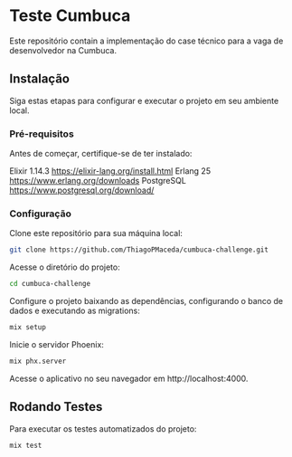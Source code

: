 # Teste Cumbuca
Este repositório contain a implementação do case técnico para a vaga de desenvolvedor na Cumbuca.

## Instalação
Siga estas etapas para configurar e executar o projeto em seu ambiente local.

### Pré-requisitos
Antes de começar, certifique-se de ter instalado:

Elixir 1.14.3 https://elixir-lang.org/install.html
Erlang 25 https://www.erlang.org/downloads
PostgreSQL https://www.postgresql.org/download/


### Configuração
Clone este repositório para sua máquina local:

```bash
git clone https://github.com/ThiagoPMaceda/cumbuca-challenge.git
```

Acesse o diretório do projeto:

```bash
cd cumbuca-challenge 
```

Configure o projeto baixando as dependências, configurando o banco de dados e executando as migrations:

```bash
mix setup
```

Inicie o servidor Phoenix:

```bash
mix phx.server
```
Acesse o aplicativo no seu navegador em http://localhost:4000.


## Rodando Testes
Para executar os testes automatizados do projeto:

```bash
mix test
```
